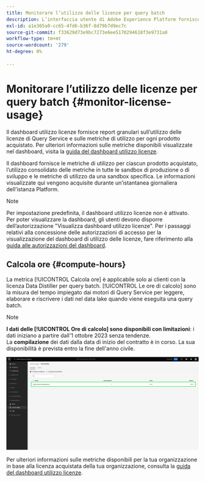 ```yaml
---
title: Monitorare l’utilizzo delle licenze per query batch
description: L’interfaccia utente di Adobe Experience Platform fornisce una dashboard tramite la quale puoi visualizzare informazioni importanti sull’utilizzo delle licenze di Data Distiller da parte della tua organizzazione.
exl-id: a1e365a0-cc65-4fd6-b36f-8d79b7d9ec7c
source-git-commit: f33629d73e9bc7273e6ee5170294618f3e9731a8
workflow-type: tm+mt
source-wordcount: '279'
ht-degree: 0%

---
```


# Monitorare l’utilizzo delle licenze per query batch {#monitor-license-usage}

Il dashboard utilizzo licenze fornisce report granulari sull’utilizzo delle licenze di Query Service e sulle metriche di utilizzo per ogni prodotto acquistato. Per ulteriori informazioni sulle metriche disponibili visualizzate nel dashboard, visita la [guida del dashboard utilizzo licenze](../../dashboards/guides/license-usage.md#available-metrics).

Il dashboard fornisce le metriche di utilizzo per ciascun prodotto acquistato, l’utilizzo consolidato delle metriche in tutte le sandbox di produzione o di sviluppo e le metriche di utilizzo da una sandbox specifica. Le informazioni visualizzate qui vengono acquisite durante un’istantanea giornaliera dell’istanza Platform.

>[!NOTE]
>
>Per impostazione predefinita, il dashboard utilizzo licenze non è attivato. Per poter visualizzare la dashboard, gli utenti devono disporre dell’autorizzazione &quot;Visualizza dashboard utilizzo licenze&quot;. Per i passaggi relativi alla concessione delle autorizzazioni di accesso per la visualizzazione del dashboard di utilizzo delle licenze, fare riferimento alla [guida alle autorizzazioni del dashboard](../../dashboards/permissions.md).

## Calcola ore {#compute-hours}

La metrica [!UICONTROL Calcola ore] è applicabile solo ai clienti con la licenza Data Distiller per query batch. [!UICONTROL Le ore di calcolo] sono la misura del tempo impiegato dai motori di Query Service per leggere, elaborare e riscrivere i dati nel data lake quando viene eseguita una query batch.

>[!NOTE]
>
>**I dati delle [!UICONTROL Ore di calcolo] sono disponibili con limitazioni**: i dati iniziano a partire dall&#39;1 ottobre 2023 senza tendenze.<br>La **compilazione** dei dati dalla data di inizio del contratto è in corso. La sua disponibilità è prevista entro la fine dell&#39;anno civile.

![Dashboard di utilizzo della licenza con la metrica delle ore di calcolo evidenziata.](../images/data-distiller/compute-hours.png)

Per ulteriori informazioni sulle metriche disponibili per la tua organizzazione in base alla licenza acquistata della tua organizzazione, consulta la [guida del dashboard utilizzo licenze](../../dashboards/guides/license-usage.md).
